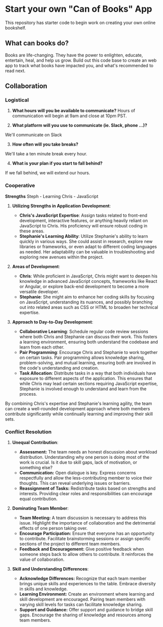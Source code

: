 # Start your own "Can of Books" App

This repository has starter code to begin work on creating your own online bookshelf.

## What can books do?

Books are life-changing. They have the power to enlighten, educate, entertain, heal, and help us grow. Build out this code base to create an web app to track what books have impacted you, and what's recommended to read next.

## Collaboration

### Logistical

1. **What hours will you be available to communicate?**
Hours of communication will begin at 9am and close at 10pm PST.

2. **What platform will you use to communicate (ie. Slack, phone …)?**

We'll communicate on Slack

3. **How often will you take breaks?**

We'll take a ten minute break every hour.

4. **What is your plan if you start to fall behind?**

If we fall behind, we will extend our hours.

### Cooperative

**Strengths**
Steph - Learning
Chris - JavaScript 

1. **Utilizing Strengths in Application Development**:
   - **Chris's JavaScript Expertise**: Assign tasks related to front-end development, interactive features, or anything heavily reliant on JavaScript to Chris. His proficiency will ensure robust coding in these areas.
   - **Stephanie's Learning Ability**: Utilize Stephanie's ability to learn quickly in various ways. She could assist in research, explore new libraries or frameworks, or even adapt to different coding languages as needed. Her adaptability can be valuable in troubleshooting and exploring new avenues within the project.

2. **Areas of Development**:
   - **Chris**: While proficient in JavaScript, Chris might want to deepen his knowledge in advanced JavaScript concepts, frameworks like React or Angular, or explore back-end development to become a more versatile developer.
   - **Stephanie**: She might aim to enhance her coding skills by focusing on JavaScript, understanding its nuances, and possibly branching out into related areas such as CSS or HTML to broaden her technical expertise.

3. **Approach to Day-to-Day Development**:
   - **Collaborative Learning**: Schedule regular code review sessions where both Chris and Stephanie can discuss their work. This fosters a learning environment, ensuring both understand the codebase and learn from each other.
   - **Pair Programming**: Encourage Chris and Stephanie to work together on certain tasks. Pair programming allows knowledge sharing, problem-solving, and mutual learning, ensuring both are involved in the code's understanding and creation.
   - **Task Allocation**: Distribute tasks in a way that both individuals have exposure to different aspects of the application. This ensures that while Chris may lead certain sections requiring JavaScript expertise, Stephanie is involved enough to understand and learn from the process.

By combining Chris's expertise and Stephanie's learning agility, the team can create a well-rounded development approach where both members contribute significantly while continually learning and improving their skill sets.

### Conflict Resolution

1. **Unequal Contribution**: 
   - **Assessment:** The team needs an honest discussion about workload distribution. Understanding why one person is doing most of the work is crucial. Is it due to skill gaps, lack of motivation, or something else?
   - **Communication:** Open dialogue is key. Express concerns respectfully and allow the less-contributing member to voice their thoughts. This can reveal underlying issues or barriers.
   - **Reassignment of Tasks:** Redistribute tasks based on strengths and interests. Providing clear roles and responsibilities can encourage equal contribution.

2. **Dominating Team Member**:
   - **Team Meeting:** A team discussion is necessary to address this issue. Highlight the importance of collaboration and the detrimental effects of one person taking over.
   - **Encourage Participation:** Ensure that everyone has an opportunity to contribute. Facilitate brainstorming sessions or assign specific sections of the project to different team members.
   - **Feedback and Encouragement:** Give positive feedback when someone steps back to allow others to contribute. It reinforces the value of collaboration.

3. **Skill and Understanding Differences**:
   - **Acknowledge Differences:** Recognize that each team member brings unique skills and experiences to the table. Embrace diversity in skills and knowledge.
   - **Learning Environment:** Create an environment where learning and skill development are encouraged. Pairing team members with varying skill levels for tasks can facilitate knowledge sharing.
   - **Support and Guidance:** Offer support and guidance to bridge skill gaps. Encourage the sharing of knowledge and resources among team members.
